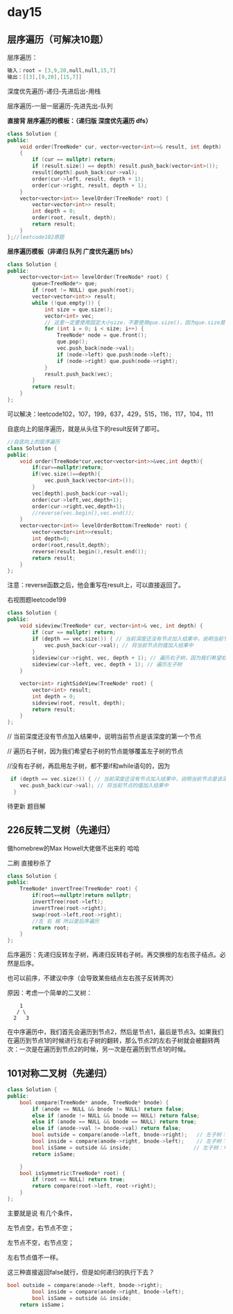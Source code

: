 # day15

## 层序遍历（可解决10题）

层序遍历：

```cpp
输入：root = [3,9,20,null,null,15,7]
输出：[[3],[9,20],[15,7]]
```

深度优先遍历-递归-先进后出-用栈

层序遍历-一层一层遍历-先进先出-队列

**直接背 层序遍历的模板：（递归版 深度优先遍历 dfs）**

```cpp
class Solution {
public:
    void order(TreeNode* cur, vector<vector<int>>& result, int depth)
    {
        if (cur == nullptr) return;
        if (result.size() == depth) result.push_back(vector<int>());
        result[depth].push_back(cur->val);
        order(cur->left, result, depth + 1);
        order(cur->right, result, depth + 1);
    }
    vector<vector<int>> levelOrder(TreeNode* root) {
        vector<vector<int>> result;
        int depth = 0;
        order(root, result, depth);
        return result;
    }
};//leetcode102原题
```

**层序遍历模板（非递归 队列 广度优先遍历 bfs）**

```cpp
class Solution {
public:
    vector<vector<int>> levelOrder(TreeNode* root) {
        queue<TreeNode*> que;
        if (root != NULL) que.push(root);
        vector<vector<int>> result;
        while (!que.empty()) {
            int size = que.size();
            vector<int> vec;
            // 这里一定要使用固定大小size，不要使用que.size()，因为que.size是不断变化的
            for (int i = 0; i < size; i++) {
                TreeNode* node = que.front();
                que.pop();
                vec.push_back(node->val);
                if (node->left) que.push(node->left);
                if (node->right) que.push(node->right);
            }
            result.push_back(vec);
        }
        return result;
    }
};
```

可以解决：leetcode102，107，199，637，429，515，116，117，104，111

自底向上的层序遍历，就是从头往下的result反转了即可。

```cpp
//自底向上的层序遍历
class Solution {
public:
    void order(TreeNode*cur,vector<vector<int>>&vec,int depth){
        if(cur==nullptr)return;
        if(vec.size()==depth){
            vec.push_back(vector<int>());
        }
        vec[depth].push_back(cur->val);
        order(cur->left,vec,depth+1);
        order(cur->right,vec,depth+1);
        //reverse(vec.begin(),vec.end());
    }
    vector<vector<int>> levelOrderBottom(TreeNode* root) {
        vector<vector<int>>result;
        int depth=0;
        order(root,result,depth);
        reverse(result.begin(),result.end());
        return result;
    }
};
```

注意：reverse函数之后，他会重写在result上，可以直接返回了。

右视图题leetcode199

```cpp
class Solution {
public:
    void sideview(TreeNode* cur, vector<int>& vec, int depth) {
        if (cur == nullptr) return;
        if (depth == vec.size()) { // 当前深度还没有节点加入结果中，说明当前节点是该深度的第一个节点
            vec.push_back(cur->val); // 将当前节点的值加入结果中
        }
        sideview(cur->right, vec, depth + 1); // 遍历右子树，因为我们希望右子树的节点能够覆盖左子树的节点
        sideview(cur->left, vec, depth + 1); // 遍历左子树
    }

    vector<int> rightSideView(TreeNode* root) {
        vector<int> result;
        int depth = 0;
        sideview(root, result, depth);
        return result;
    }
};
```

// 当前深度还没有节点加入结果中，说明当前节点是该深度的第一个节点

// 遍历右子树，因为我们希望右子树的节点能够覆盖左子树的节点

//没有右子树，再启用左子树，都不要if和while语句的，因为

```cpp
 if (depth == vec.size()) { // 当前深度还没有节点加入结果中，说明当前节点是该深度的第一个节点
    vec.push_back(cur->val); // 将当前节点的值加入结果中
  }
```



待更新 题目解

## 226反转二叉树（先递归）

做homebrew的Max Howell大佬做不出来的 哈哈

二刷 直接秒杀了

```cpp
class Solution {
public:
    TreeNode* invertTree(TreeNode* root) {
        if(root==nullptr)return nullptr;
        invertTree(root->left);
        invertTree(root->right);   
        swap(root->left,root->right);
        //左 右 根 所以是后序遍历
        return root;
    }
};
```

后序遍历：先递归反转左子树，再递归反转右子树。再交换根的左右孩子结点。必然是后序。

也可以前序，不建议中序（会导致某些结点左右孩子反转两次）

原因：考虑一个简单的二叉树：

```
    1
   / \
  2   3
```

在中序遍历中，我们首先会遍历到节点2，然后是节点1，最后是节点3。如果我们在遍历到节点1的时候进行左右子树的翻转，那么节点2的左右子树就会被翻转两次：一次是在遍历到节点2的时候，另一次是在遍历到节点1的时候。

## 101对称二叉树（先递归）

```cpp
class Solution {
public:
    bool compare(TreeNode* anode, TreeNode* bnode) {
        if (anode == NULL && bnode != NULL) return false;
        else if (anode != NULL && bnode == NULL) return false;
        else if (anode == NULL && bnode == NULL) return true;
        else if (anode->val != bnode->val) return false;
        bool outside = compare(anode->left, bnode->right);   // 左子树：左、 右子树：右
        bool inside = compare(anode->right, bnode->left);    // 左子树：右、 右子树：左
        bool isSame = outside && inside;                    // 左子树：中、 右子树：中 （逻辑处理）
        return isSame;

    }
    bool isSymmetric(TreeNode* root) {
        if (root == NULL) return true;
        return compare(root->left, root->right);
    }
};

```

主要就是说 有几个条件，

左节点空，右节点不空；

左节点不空，右节点空；

左右节点值不一样。

这三种直接返回false就行，但是如何递归的执行下去？

```cpp
bool outside = compare(anode->left, bnode->right); 
        bool inside = compare(anode->right, bnode->left); 
        bool isSame = outside && inside;     
	return isSame；
```

